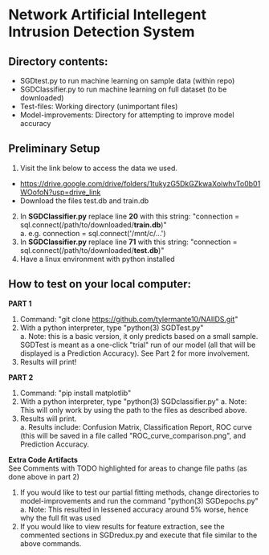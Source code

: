# Network Artificial Intellegent Intrusion Detection System
## Directory contents:
* SGDtest.py to run machine learning on sample data (within repo)
* SGDClassifier.py to run machine learning on full dataset (to be downloaded)
* Test-files: Working directory (unimportant files)
* Model-improvements: Directory for attempting to improve model accuracy
## Preliminary Setup
1. Visit the link below to access the data we used.
* https://drive.google.com/drive/folders/1tukyzG5DkGZkwaXoiwhvTo0b01WOofoN?usp=drive_link
* Download the files test.db and train.db 
2. In **SGDClassifier.py** replace line **20** with this string: "connection = sql.connect(/path/to/downloaded/**train.db**)" <br>
   a. e.g. connection = sql.connect('/mnt/c/...')
3. In **SGDClassifier.py** replace line **71** with this string: "connection = sql.connect(/path/to/downloaded/**test.db**)"
4. Have a linux environment with python installed

## How to test on your local computer:

**PART 1**
1. Command: "git clone https://github.com/tylermante10/NAIIDS.git"
2. With a python interpreter, type "python(3) SGDTest.py" <br>
    a. Note: this is a basic version, it only predicts based on a small sample. SGDTest is meant as a one-click "trial" run of our model (all that will be displayed is a Prediction Accuracy). See Part 2 for more involvement.
4. Results will print!

**PART 2**
1. Command: "pip install matplotlib" <br>
2. With a python interpreter, type "python(3) SGDclassifier.py"
    a. Note: This will only work by using the path to the files as described above. <br>
3. Results will print. <br>
    a. Results include: Confusion Matrix, Classification Report, ROC curve (this will be saved in a file called "ROC_curve_comparison.png", and Prediction Accuracy.

**Extra Code Artifacts** <br>
See Comments with TODO highlighted for areas to change file paths (as done above in part 2)
1. If you would like to test our partial fitting methods, change directories to model-improvements and run the command "python(3) SGDepochs.py" <br>
a. Note: This resulted in lessened accuracy around 5% worse, hence why the full fit was used
2. If you would like to view results for feature extraction, see the commented sections in SGDredux.py and execute that file similar to the above commands.


